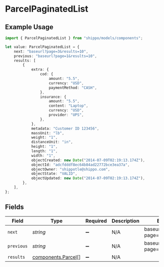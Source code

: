 # ParcelPaginatedList

## Example Usage

```typescript
import { ParcelPaginatedList } from "shippo/models/components";

let value: ParcelPaginatedList = {
    next: "baseurl?page=3&results=10",
    previous: "baseurl?page=1&results=10",
    results: [
        {
            extra: {
                cod: {
                    amount: "5.5",
                    currency: "USD",
                    paymentMethod: "CASH",
                },
                insurance: {
                    amount: "5.5",
                    content: "Laptop",
                    currency: "USD",
                    provider: "UPS",
                },
            },
            metadata: "Customer ID 123456",
            massUnit: "lb",
            weight: "1",
            distanceUnit: "in",
            height: "1",
            length: "1",
            width: "1",
            objectCreated: new Date("2014-07-09T02:19:13.174Z"),
            objectId: "adcfdddf8ec64b84ad22772bce3ea37a",
            objectOwner: "shippotle@shippo.com",
            objectState: "VALID",
            objectUpdated: new Date("2014-07-09T02:19:13.174Z"),
        },
    ],
};
```

## Fields

| Field                                                    | Type                                                     | Required                                                 | Description                                              | Example                                                  |
| -------------------------------------------------------- | -------------------------------------------------------- | -------------------------------------------------------- | -------------------------------------------------------- | -------------------------------------------------------- |
| `next`                                                   | *string*                                                 | :heavy_minus_sign:                                       | N/A                                                      | baseurl?page=3&results=10                                |
| `previous`                                               | *string*                                                 | :heavy_minus_sign:                                       | N/A                                                      | baseurl?page=1&results=10                                |
| `results`                                                | [components.Parcel](../../models/components/parcel.md)[] | :heavy_minus_sign:                                       | N/A                                                      |                                                          |